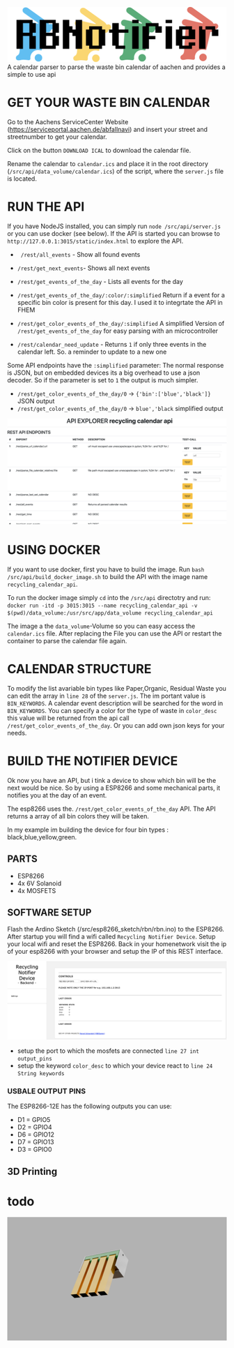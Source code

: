 
![Gopher image](/documentation/logo.png)
A calendar parser to parse the waste bin calendar of aachen and provides a simple to use api





# GET YOUR WASTE BIN CALENDAR

Go to the Aachens ServiceCenter Website (https://serviceportal.aachen.de/abfallnavi) and insert your street and streetnumber to get your calendar.

Click on the button `DOWNLOAD ICAL` to download the calendar file.

Rename the calendar to `calendar.ics` and place it in the root directory (`/src/api/data_volume/calendar.ics`) of the script, where the `server.js` file is located.

# RUN THE API
If you have NodeJS installed, you can simply run `node /src/api/server.js` or you can use docker (see below).
If the API is started you can browse to `http://127.0.0.1:3015/static/index.html` to explore the API.

* `	/rest/all_events` - Show all found events
* `/rest/get_next_events`- Shows all next events
* `/rest/get_events_of_the_day` - Lists all events for the day

* `/rest/get_events_of_the_day/:color/:simplified` Return if a event for a specific bin color is present for this day. I used it to integrtate the API in FHEM

* `/rest/get_color_events_of_the_day/:simplified` A simplified Version of `/rest/get_events_of_the_day` for easy parsing with an microcontroller

* `/rest/calendar_need_update` - Returns `1` if only three events in the calendar left. So. a reminder to update to a new one


Some API endpoints have the `:simplified` parameter: The normal response is JSON, but on embedded devices its a big overhead to use a json decoder. So if the parameter is set to `1` the output is much simpler.

* `/rest/get_color_events_of_the_day/0` -> `{'bin':['blue','black']}` JSON output
* `/rest/get_color_events_of_the_day/0` -> `blue','black` simplified output


<img src="/documentation/apiexplorer.png" />

# USING DOCKER

If you want to use docker, first you have to build the image.
Run `bash /src/api/build_docker_image.sh` to build the API with the image name `recycling_calendar_api`.

To run the docker image simply `cd` into the `/src/api` directotry and run:
`docker run -itd -p 3015:3015 --name recycling_calendar_api -v $(pwd)/data_volume:/usr/src/app/data_volume recycling_calendar_api`

The image a the `data_volume`-Volume so you can easy access the `calendar.ics` file. After replacing the File you can use the API or restart the container to parse the calendar file again.


# CALENDAR STRUCTURE
To modify the list avariable bin types like Paper,Organic, Residual Waste you can edit the array in `line 28` of the `server.js`. The im portant value is `BIN_KEYWORDS`. A calendar event description will be searched for the word in `BIN_KEYWORDS`. You can specify a color for the type of waste in `color_desc` this value will be returned from the api call `/rest/get_color_events_of_the_day`. Or you can add own json keys for your needs.


# BUILD THE NOTIFIER DEVICE

Ok now you have an API, but i tink a device to show which bin will be the next would be nice.
So by using a ESP8266 and some mechanical parts, it notifies you at the day of an event.

The esp8266 uses the. `/rest/get_color_events_of_the_day` API. The API returns a array of all bin colors they will be taken.

In my example im building the device for four bin types : black,blue,yellow,green.

## PARTS
* ESP8266
* 4x 6V Solanoid
* 4x MOSFETS



## SOFTWARE SETUP
Flash the Ardino Sketch (/src/esp8266_sketch/rbn/rbn.ino) to the ESP8266. After startup you will find a wifi called `Recycling Notifier Device`. Setup your local wifi and reset the ESP8266. Back in your homenetwork visit the ip of your esp8266 with your browser and setup the IP of this REST interface.

<img src="/documentation/esp8266.png" />

* setup the port to which the mosfets are connected `line 27 int output_pins`
* setup the keyword `color_desc` to which your device react to `line 24 String keywords`


### USBALE OUTPUT PINS
The ESP8266-12E has the following outputs you can use:
* D1 = GPIO5
* D2 = GPIO4
* D6 = GPIO12
* D7 = GPIO13
* D3 = GPIO0


## 3D Printing
# todo
<img src="/documentation/3dpart1.PNG" />
